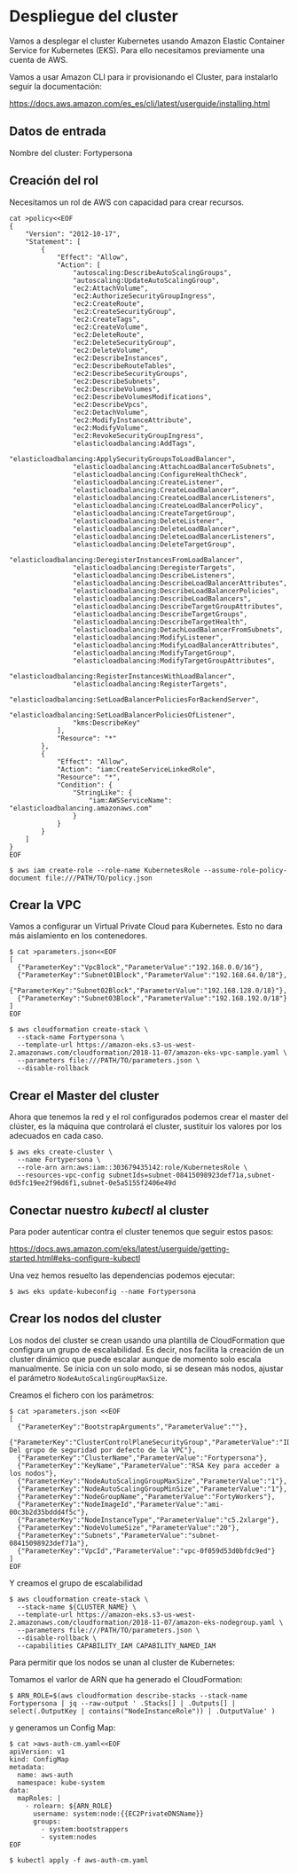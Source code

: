 # Despliegue del cluster

Vamos a desplegar el cluster Kubernetes usando Amazon Elastic Container Service for Kubernetes (EKS). Para ello necesitamos previamente una cuenta de AWS.

Vamos a usar Amazon CLI para ir provisionando el Cluster, para instalarlo seguir la documentación:

https://docs.aws.amazon.com/es_es/cli/latest/userguide/installing.html

## Datos de entrada

Nombre del cluster: Fortypersona

## Creación del rol

Necesitamos un rol de AWS con capacidad para crear recursos.

```
cat >policy<<EOF
{
    "Version": "2012-10-17",
    "Statement": [
        {
            "Effect": "Allow",
            "Action": [
                "autoscaling:DescribeAutoScalingGroups",
                "autoscaling:UpdateAutoScalingGroup",
                "ec2:AttachVolume",
                "ec2:AuthorizeSecurityGroupIngress",
                "ec2:CreateRoute",
                "ec2:CreateSecurityGroup",
                "ec2:CreateTags",
                "ec2:CreateVolume",
                "ec2:DeleteRoute",
                "ec2:DeleteSecurityGroup",
                "ec2:DeleteVolume",
                "ec2:DescribeInstances",
                "ec2:DescribeRouteTables",
                "ec2:DescribeSecurityGroups",
                "ec2:DescribeSubnets",
                "ec2:DescribeVolumes",
                "ec2:DescribeVolumesModifications",
                "ec2:DescribeVpcs",
                "ec2:DetachVolume",
                "ec2:ModifyInstanceAttribute",
                "ec2:ModifyVolume",
                "ec2:RevokeSecurityGroupIngress",
                "elasticloadbalancing:AddTags",
                "elasticloadbalancing:ApplySecurityGroupsToLoadBalancer",
                "elasticloadbalancing:AttachLoadBalancerToSubnets",
                "elasticloadbalancing:ConfigureHealthCheck",
                "elasticloadbalancing:CreateListener",
                "elasticloadbalancing:CreateLoadBalancer",
                "elasticloadbalancing:CreateLoadBalancerListeners",
                "elasticloadbalancing:CreateLoadBalancerPolicy",
                "elasticloadbalancing:CreateTargetGroup",
                "elasticloadbalancing:DeleteListener",
                "elasticloadbalancing:DeleteLoadBalancer",
                "elasticloadbalancing:DeleteLoadBalancerListeners",
                "elasticloadbalancing:DeleteTargetGroup",
                "elasticloadbalancing:DeregisterInstancesFromLoadBalancer",
                "elasticloadbalancing:DeregisterTargets",
                "elasticloadbalancing:DescribeListeners",
                "elasticloadbalancing:DescribeLoadBalancerAttributes",
                "elasticloadbalancing:DescribeLoadBalancerPolicies",
                "elasticloadbalancing:DescribeLoadBalancers",
                "elasticloadbalancing:DescribeTargetGroupAttributes",
                "elasticloadbalancing:DescribeTargetGroups",
                "elasticloadbalancing:DescribeTargetHealth",
                "elasticloadbalancing:DetachLoadBalancerFromSubnets",
                "elasticloadbalancing:ModifyListener",
                "elasticloadbalancing:ModifyLoadBalancerAttributes",
                "elasticloadbalancing:ModifyTargetGroup",
                "elasticloadbalancing:ModifyTargetGroupAttributes",
                "elasticloadbalancing:RegisterInstancesWithLoadBalancer",
                "elasticloadbalancing:RegisterTargets",
                "elasticloadbalancing:SetLoadBalancerPoliciesForBackendServer",
                "elasticloadbalancing:SetLoadBalancerPoliciesOfListener",
                "kms:DescribeKey"
            ],
            "Resource": "*"
        },
        {
            "Effect": "Allow",
            "Action": "iam:CreateServiceLinkedRole",
            "Resource": "*",
            "Condition": {
                "StringLike": {
                    "iam:AWSServiceName": "elasticloadbalancing.amazonaws.com"
                }
            }
        }
    ]
}
EOF
```

`$ aws iam create-role --role-name KubernetesRole --assume-role-policy-document file:///PATH/TO/policy.json`

## Crear la VPC

Vamos a configurar un Virtual Private Cloud para Kubernetes. Esto no dara más aislamiento en los contenedores.

```
$ cat >parameters.json<<EOF
[
  {"ParameterKey":"VpcBlock","ParameterValue":"192.168.0.0/16"},
  {"ParameterKey":"Subnet01Block","ParameterValue":"192.168.64.0/18"},
  {"ParameterKey":"Subnet02Block","ParameterValue":"192.168.128.0/18}"},
  {"ParameterKey":"Subnet03Block","ParameterValue":"192.168.192.0/18"}
]
EOF
```

```
$ aws cloudformation create-stack \
  --stack-name Fortypersona \
  --template-url https://amazon-eks.s3-us-west-2.amazonaws.com/cloudformation/2018-11-07/amazon-eks-vpc-sample.yaml \
  --parameters file:///PATH/TO/parameters.json \
  --disable-rollback
```

## Crear el Master del cluster

Ahora que tenemos la red y el rol configurados podemos crear el master del clúster, es la máquina que controlará el cluster, sustituir los valores por los adecuados en cada caso.

```
$ aws eks create-cluster \
  --name Fortypersona \
  --role-arn arn:aws:iam::303679435142:role/KubernetesRole \
  --resources-vpc-config subnetIds=subnet-08415098923def71a,subnet-0d5fc19ee2f96d6f1,subnet-0e5a5155f2406e49d
```

## Conectar nuestro _kubectl_ al cluster

Para poder autenticar contra el cluster tenemos que seguir estos pasos:

https://docs.aws.amazon.com/eks/latest/userguide/getting-started.html#eks-configure-kubectl

Una vez hemos resuelto las dependencias podemos ejecutar:

`$ aws eks update-kubeconfig --name Fortypersona`

## Crear los nodos del cluster

Los nodos del cluster se crean usando una plantilla de CloudFormation que configura un grupo de escalabilidad. Es decir, nos facilita la creación de un cluster dinámico que puede escalar aunque de momento solo escala manualmente. Se inicia con un solo modo, si se desean más nodos, ajustar el parámetro `NodeAutoScalingGroupMaxSize`.

Creamos el fichero con los parámetros:

```
$ cat >parameters.json <<EOF
[
  {"ParameterKey":"BootstrapArguments","ParameterValue":""},
  {"ParameterKey":"ClusterControlPlaneSecurityGroup","ParameterValue":"ID Del grupo de seguridad por defecto de la VPC"},
  {"ParameterKey":"ClusterName","ParameterValue":"Fortypersona"},
  {"ParameterKey":"KeyName","ParameterValue":"RSA Key para acceder a los nodos"},
  {"ParameterKey":"NodeAutoScalingGroupMaxSize","ParameterValue":"1"},
  {"ParameterKey":"NodeAutoScalingGroupMinSize","ParameterValue":"1"},
  {"ParameterKey":"NodeGroupName","ParameterValue":"FortyWorkers"},
  {"ParameterKey":"NodeImageId","ParameterValue":"ami-00c3b2d35bddd4f5c"},
  {"ParameterKey":"NodeInstanceType","ParameterValue":"c5.2xlarge"},
  {"ParameterKey":"NodeVolumeSize","ParameterValue":"20"},
  {"ParameterKey":"Subnets","ParameterValue":"subnet-08415098923def71a"},
  {"ParameterKey":"VpcId","ParameterValue":"vpc-0f059d53d0bfdc9ed"}
]
EOF
```

Y creamos el grupo de escalabilidad

```
$ aws cloudformation create-stack \
  --stack-name ${CLUSTER_NAME} \
  --template-url https://amazon-eks.s3-us-west-2.amazonaws.com/cloudformation/2018-11-07/amazon-eks-nodegroup.yaml \
  --parameters file:///PATH/TO/parameters.json \
  --disable-rollback \
  --capabilities CAPABILITY_IAM CAPABILITY_NAMED_IAM
```

Para permitir que los nodos se unan al cluster de Kubernetes:

Tomamos el varlor de ARN que ha generado el CloudFormation:

`$ ARN_ROLE=$(aws cloudformation describe-stacks --stack-name Fortypersona | jq --raw-output ' .Stacks[] | .Outputs[] | select(.OutputKey | contains("NodeInstanceRole")) | .OutputValue' )`

y generamos un Config Map:

```
$ cat >aws-auth-cm.yaml<<EOF
apiVersion: v1
kind: ConfigMap
metadata:
  name: aws-auth
  namespace: kube-system
data:
  mapRoles: |
    - rolearn: ${ARN_ROLE}
      username: system:node:{{EC2PrivateDNSName}}
      groups:
        - system:bootstrappers
        - system:nodes
EOF
```

`$ kubectl apply -f aws-auth-cm.yaml`

